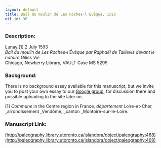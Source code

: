 ```yaml
---
layout: default
title: Bail du moulin de Les Roches-l'Evêque, 1593
utl_id: 36
---
```


### Description:

Lunay,<a id="_ftnref1">[[1]](#_ftn1)</a> 2 July 1593<br>
_Bail du moulin de Les Roches-l’Évêque par Raphaël de Taillevis devant le notaire Gilles Vié_<br>
Chicago, Newberry Library, VAULT Case MS 5299

### Background:

There is no background essay available for this manuscript, but we invite you to post your own essay to our [Google group](https://paleography.library.utoronto.ca/content/group-work), for discussion there and possible uploading to the site later on.

<a id="_ftn1">[1]</a> _Commune_ in the Centre region in France, _département_ Loire-et-Cher, _arrondissement _Vendôme, _canton _Montoire-sur-le-Loire. 

### Manuscript Link:

[http://paleography.library.utoronto.ca/islandora/object/paleography:468](http://paleography.library.utoronto.ca/islandora/object/paleography:468)
